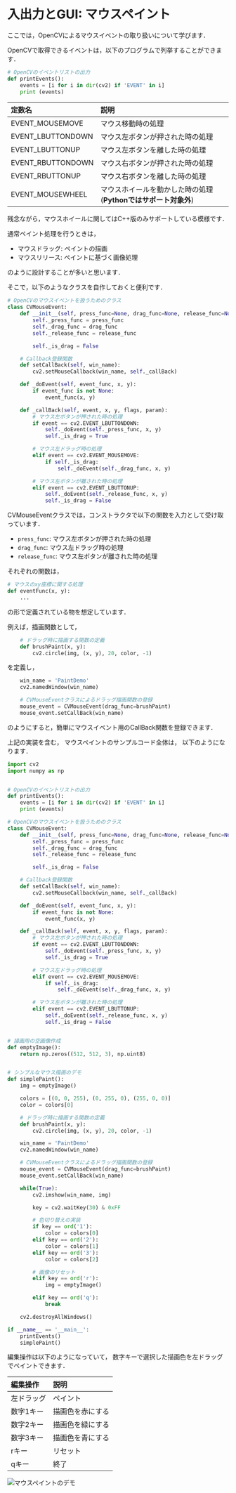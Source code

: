 入出力とGUI: マウスペイント
====

ここでは，OpenCVによるマウスイベントの取り扱いについて学びます．

OpenCVで取得できるイベントは，以下のプログラムで列挙することができます．

``` Python
# OpenCVのイベントリストの出力
def printEvents():
    events = [i for i in dir(cv2) if 'EVENT' in i]
    print (events)
```

| 定数名  | 説明    |
|:-----------|:----------------------|
| EVENT_MOUSEMOVE | マウス移動時の処理 |
| EVENT_LBUTTONDOWN | マウス左ボタンが押された時の処理 |
| EVENT_LBUTTONUP | マウス左ボタンを離した時の処理 |
| EVENT_RBUTTONDOWN | マウス右ボタンが押された時の処理 |
| EVENT_RBUTTONUP | マウス右ボタンを離した時の処理 |
| EVENT_MOUSEWHEEL | マウスホイールを動かした時の処理 (**Pythonではサポート対象外**) |

残念ながら，マウスホイールに関してはC++版のみサポートしている模様です．

通常ペイント処理を行うときは，

* マウスドラッグ: ペイントの描画
* マウスリリース: ペイントに基づく画像処理

のように設計することが多いと思います．

そこで，以下のようなクラスを自作しておくと便利です．

``` Python
# OpenCVのマウスイベントを扱うためのクラス
class CVMouseEvent:
    def __init__(self, press_func=None, drag_func=None, release_func=None):
        self._press_func = press_func
        self._drag_func = drag_func
        self._release_func = release_func

        self._is_drag = False

    # Callback登録関数
    def setCallBack(self, win_name):
        cv2.setMouseCallback(win_name, self._callBack)

    def _doEvent(self, event_func, x, y):
        if event_func is not None:
            event_func(x, y)

    def _callBack(self, event, x, y, flags, param):
        # マウス左ボタンが押された時の処理
        if event == cv2.EVENT_LBUTTONDOWN:
            self._doEvent(self._press_func, x, y)
            self._is_drag = True

        # マウス左ドラッグ時の処理
        elif event == cv2.EVENT_MOUSEMOVE:
            if self._is_drag:
                self._doEvent(self._drag_func, x, y)

        # マウス左ボタンが離された時の処理
        elif event == cv2.EVENT_LBUTTONUP:
            self._doEvent(self._release_func, x, y)
            self._is_drag = False

```

CVMouseEventクラスでは，コンストラクタで以下の関数を入力として受け取っています．

* ```press_func```: マウス左ボタンが押された時の処理
* ```drag_func```: マウス左ドラッグ時の処理
* ```release_func```: マウス左ボタンが離された時の処理

それぞれの関数は，

``` Python
# マウスのxy座標に関する処理
def eventFunc(x, y):
    ...
```

の形で定義されている物を想定しています．

例えば，描画関数として，

``` Python
    # ドラッグ時に描画する関数の定義
    def brushPaint(x, y):
        cv2.circle(img, (x, y), 20, color, -1)
```

を定義し，

``` Python
    win_name = 'PaintDemo'
    cv2.namedWindow(win_name)

    # CVMouseEventクラスによるドラッグ描画関数の登録
    mouse_event = CVMouseEvent(drag_func=brushPaint)
    mouse_event.setCallBack(win_name)
```

のようにすると，簡単にマウスイベント用のCallBack関数を登録できます．

上記の実装を含む，
マウスペイントのサンプルコード全体は，
以下のようになります．

``` Python
import cv2
import numpy as np


# OpenCVのイベントリストの出力
def printEvents():
    events = [i for i in dir(cv2) if 'EVENT' in i]
    print (events)

# OpenCVのマウスイベントを扱うためのクラス
class CVMouseEvent:
    def __init__(self, press_func=None, drag_func=None, release_func=None):
        self._press_func = press_func
        self._drag_func = drag_func
        self._release_func = release_func

        self._is_drag = False

    # Callback登録関数
    def setCallBack(self, win_name):
        cv2.setMouseCallback(win_name, self._callBack)

    def _doEvent(self, event_func, x, y):
        if event_func is not None:
            event_func(x, y)

    def _callBack(self, event, x, y, flags, param):
        # マウス左ボタンが押された時の処理
        if event == cv2.EVENT_LBUTTONDOWN:
            self._doEvent(self._press_func, x, y)
            self._is_drag = True

        # マウス左ドラッグ時の処理
        elif event == cv2.EVENT_MOUSEMOVE:
            if self._is_drag:
                self._doEvent(self._drag_func, x, y)

        # マウス左ボタンが離された時の処理
        elif event == cv2.EVENT_LBUTTONUP:
            self._doEvent(self._release_func, x, y)
            self._is_drag = False


# 描画用の空画像作成
def emptyImage():
    return np.zeros((512, 512, 3), np.uint8)


# シンプルなマウス描画のデモ
def simplePaint():
    img = emptyImage()

    colors = [(0, 0, 255), (0, 255, 0), (255, 0, 0)]
    color = colors[0]

    # ドラッグ時に描画する関数の定義
    def brushPaint(x, y):
        cv2.circle(img, (x, y), 20, color, -1)

    win_name = 'PaintDemo'
    cv2.namedWindow(win_name)

    # CVMouseEventクラスによるドラッグ描画関数の登録
    mouse_event = CVMouseEvent(drag_func=brushPaint)
    mouse_event.setCallBack(win_name)

    while(True):
        cv2.imshow(win_name, img)

        key = cv2.waitKey(30) & 0xFF

        # 色切り替えの実装
        if key == ord('1'):
            color = colors[0]
        elif key == ord('2'):
            color = colors[1]
        elif key == ord('3'):
            color = colors[2]

        # 画像のリセット
        elif key == ord('r'):
            img = emptyImage()

        elif key == ord('q'):
            break

    cv2.destroyAllWindows()

if __name__ == '__main__':
    printEvents()
    simplePaint()
```

編集操作は以下のようになっていて，
数字キーで選択した描画色を左ドラッグでペイントできます．

| 編集操作  | 説明    |
|:-----------|:----------------------|
| 左ドラッグ | ペイント |
| 数字1キー | 描画色を赤にする |
| 数字2キー | 描画色を緑にする |
| 数字3キー  | 描画色を青にする |
| rキー | リセット |
| qキー | 終了 |

![マウスペイントのデモ](images/mouse_painting.png)
